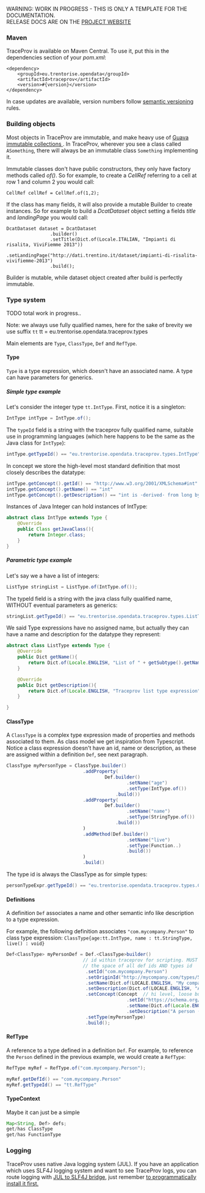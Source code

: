 <p class="jedoc-to-strip">
WARNING: WORK IN PROGRESS - THIS IS ONLY A TEMPLATE FOR THE DOCUMENTATION. <br/>
RELEASE DOCS ARE ON THE <a href="http://opendatatrentino.github.io/traceprov/" target="_blank">PROJECT WEBSITE</a>
</p>

### Maven

TraceProv is available on Maven Central. To use it, put this in the dependencies section of your _pom.xml_:

```
<dependency>
    <groupId>eu.trentorise.opendata</groupId>
    <artifactId>traceprov</artifactId>
    <version>#{version}</version>
</dependency>
```

In case updates are available, version numbers follow <a href="http://semver.org/" target="_blank">semantic versioning</a> rules.

### Building objects

Most objects in TraceProv are immutable, and make heavy use of <a href="https://code.google.com/p/guava-libraries/wiki/ImmutableCollectionsExplained" target="_blank"> Guava immutable collections </a>. In TraceProv, wherever you see a class called `ASomething`, there will always be an immutable class `Something` implementing it. 



Immutable classes don't have public constructors, they only have  factory methods called _of()_. So for example, to create a _CellRef_ referring to a cell at row 1 and column 2 you would call:

```
CellRef cellRef = CellRef.of(1,2);
```

If the class has many fields, it will also provide a mutable Builder to create instances. So for example to build a _DcatDataset_ object setting a fields _title_ and _landingPage_ you would call:

```
DcatDataset dataset = DcatDataset
                .builder()                
                .setTitle(Dict.of(Locale.ITALIAN, "Impianti di risalita, ViviFiemme 2013"))
                .setLandingPage("http://dati.trentino.it/dataset/impianti-di-risalita-vivifiemme-2013")
                .build();

```
Builder is mutable, while dataset object created after build is perfectly immutable. 


### Type system

TODO total work in progress..

Note: we always use fully qualified names, here for the sake of brevity we use suffix `tt`
tt = eu.trentorise.opendata.traceprov.types

Main elements are `Type`, `ClassType`, `Def` and `RefType`.

#### Type
`Type` is a type expression, which doesn't have an associated name. A type can have parameters for generics.



##### Simple type example

Let's consider the integer type `tt.IntType`. First, notice it is a singleton:

```java
IntType intType = IntType.of();
```

The `typeId` field is a string with the traceprov fully qualified name, suitable use in programming languages (which here happens to be the same as the Java class for `IntType`):
```java
intType.getTypeId() == "eu.trentorise.opendata.traceprov.types.IntType"
```

In concept we store the high-level most standard definition that most closely describes the datatype:
```java
intType.getConcept().getId() == "http://www.w3.org/2001/XMLSchema#int"
intType.getConcept().getName() == "int"
intType.getConcept().getDescription() == "int is ·derived· from long by setting the value of ·maxInclusive· to be 2147483647 and ·minInclusive· to be -2147483648.  The ·base type· of int is long."
```


Instances of Java Integer can hold instances of IntType:

```java
abstract class IntType extends Type {
    @Override
    public Class getJavaClass(){
        return Integer.class;
    }
}
```



##### Parametric type example
Let's say we a have a list of integers:

```java
ListType stringList = ListType.of(IntType.of());
```

The typeId field is a string with the java class fully qualified name, WITHOUT eventual parameters as generics:
```java
stringList.getTypeId() == "eu.trentorise.opendata.traceprov.types.ListType"
```


We said Type expressions have no assigned name, but actually they can have a name and description for the datatype they represent:

```java
abstract class ListType extends Type {
    @Override
    public Dict getName(){
        return Dict.of(Locale.ENGLISH, "List of " + getSubtype().getName().str(Locale.ENGLISH);
    }

    @Override
    public Dict getDescription(){
        return Dict.of(Locale.ENGLISH, "Traceprov list type expression");
    }

}
```

#### ClassType
 A `ClassType` is a complex type expression made of properties and methods associated to them.  As class model we get inspiration from Typescript. Notice a class expression doesn't have an id, name or description, as these are assigned within a definition `Def`, see next paragraph.

```java
ClassType myPersonType = ClassType.builder()
                            .addProperty(
                                    Def.builder()
                                            .setName("age")
                                            .setType(IntType.of())
                                        .build())
                            .addProperty(
                                    Def.builder()
                                            .setName("name")
                                            .setType(StringType.of())
                                        .build())
                            )
                            .addMethod(Def.builder()
                                            .setName("live")
                                            .setType(Function..)
                                            .build())
                            )
                            .build()
``` 

The type id is always the ClassType as for simple types:
```java
personTypeExpr.getTypeId() == "eu.trentorise.opendata.traceprov.types.ClassType"
```

#### Definitions

A definition `Def` associates  a name and other semantic info like description to a type expression.

For example, the following definition associates `"com.mycompany.Person"` to class type expression:
`ClassType{age:tt.IntType, name : tt.StringType, live() : void}`

```java
Def<ClassType> myPersonDef = Def.<ClassType>builder()
							// id within traceprov for scripting. MUST be unique within
                            // the space of all def ids AND types id
							 .setId("com.mycompany.Person")
                             .setOriginId("http://mycompany.com/types/5462") // id as provided by my company web server
                             .setName(Dict.of(LOCALE.ENGLISH, "My company person"))
                             .setDescription(Dict.of(LOCALE.ENGLISH, "A brilliant person of my company"))
                             .setConcept(Concept  // hi level, loose but standard representation of our Person type
                             				.setId("https://schema.org/Person")
                                            .setName(Dict.of(Locale.ENGLISH, "Person")
                                            .setDescription("A person (alive, dead, undead, or fictional).")))
                             .setType(myPersonType)
                             .build();

```

#### RefType 
A reference to a type defined in a definition `Def`. For example, to reference the `Person` defined in the previous example, we would create a `RefType`:

```java
RefType myRef = RefType.of("com.mycompany.Person");

myRef.getDefId() == "com.mycompany.Person"
myRef.getTypeId() == "tt.RefType"
```

#### TypeContext

Maybe it can just be a simple

```java
Map<String, Def> defs;
get/has ClassType
get/has FunctionType
```


### Logging

TraceProv uses native Java logging system (JUL). If you have an application which uses SLF4J logging system and want to see TraceProv logs, you can route logging with <a href="http://mvnrepository.com/artifact/org.slf4j/jul-to-slf4j" target="_blank">JUL to SLF4J bridge</a>, just remember <a href="http://stackoverflow.com/questions/9117030/jul-to-slf4j-bridge" target="_blank"> to programmatically install it first. </a>